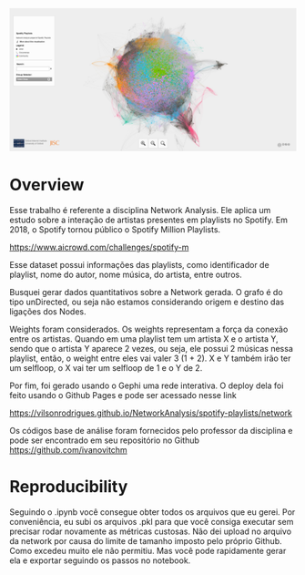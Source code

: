 ![](https://github.com/vilsonrodrigues/NetworkAnalysis/raw/main/spotify-playlists/images/grafo-github.jpg)

# Overview
Esse trabalho é referente a disciplina Network Analysis. Ele aplica um estudo sobre a interação de artistas presentes em playlists no Spotify. Em 2018, o Spotify tornou público o Spotify Million Playlists. 

https://www.aicrowd.com/challenges/spotify-m

Esse dataset possui informações das playlists, como identificador de playlist, nome do autor, nome música, do artista, entre outros. 

Busquei gerar dados quantitativos sobre a Network gerada. O grafo é do tipo unDirected, ou seja não estamos considerando origem e destino das ligações dos Nodes. 

Weights foram considerados. Os weights representam a força da conexão entre os artistas. Quando em uma playlist tem um artista X e o artista Y, sendo que o artista Y aparece 2 vezes, ou seja, ele possui 2 músicas nessa playlist, então, o weight entre eles vai valer  3 (1 + 2). X e Y também irão ter um selfloop, o X vai ter um selfloop de 1 e o Y de 2.

Por fim, foi gerado usando o Gephi uma rede interativa. O deploy dela foi feito usando o Github Pages e pode ser acessado nesse link 

https://vilsonrodrigues.github.io/NetworkAnalysis/spotify-playlists/network

Os códigos base de análise foram fornecidos pelo professor da disciplina e pode ser encontrado em seu repositório no Github https://github.com/ivanovitchm 

# Reproducibility

Seguindo o .ipynb você consegue obter todos os arquivos que eu gerei. Por conveniência, eu subi os arquivos .pkl para que você consiga executar sem precisar rodar novamente as métricas custosas. Não dei upload no arquivo da network por causa do limite de tamanho imposto pelo próprio Github. Como excedeu muito ele não permitiu. Mas você pode rapidamente gerar ela e exportar seguindo os passos no notebook.
